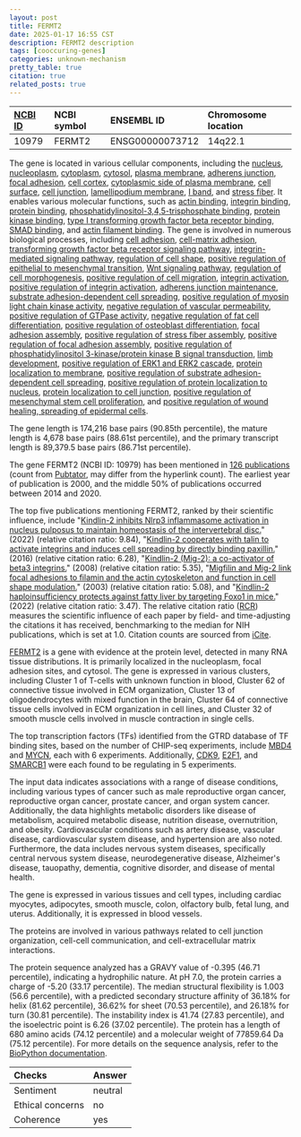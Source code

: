 ```yaml
---
layout: post
title: FERMT2
date: 2025-01-17 16:55 CST
description: FERMT2 description
tags: [cooccuring-genes]
categories: unknown-mechanism
pretty_table: true
citation: true
related_posts: true
---
```




| [NCBI ID](https://www.ncbi.nlm.nih.gov/gene/10979) | NCBI symbol | ENSEMBL ID | Chromosome location |
| :-------- | :------- | :-------- | :------- |
| 10979  | FERMT2 | ENSG00000073712 | 14q22.1 |



The gene is located in various cellular components, including the [nucleus](https://amigo.geneontology.org/amigo/term/GO:0005634), [nucleoplasm](https://amigo.geneontology.org/amigo/term/GO:0005654), [cytoplasm](https://amigo.geneontology.org/amigo/term/GO:0005737), [cytosol](https://amigo.geneontology.org/amigo/term/GO:0005829), [plasma membrane](https://amigo.geneontology.org/amigo/term/GO:0005886), [adherens junction](https://amigo.geneontology.org/amigo/term/GO:0005912), [focal adhesion](https://amigo.geneontology.org/amigo/term/GO:0005925), [cell cortex](https://amigo.geneontology.org/amigo/term/GO:0005938), [cytoplasmic side of plasma membrane](https://amigo.geneontology.org/amigo/term/GO:0009898), [cell surface](https://amigo.geneontology.org/amigo/term/GO:0009986), [cell junction](https://amigo.geneontology.org/amigo/term/GO:0030054), [lamellipodium membrane](https://amigo.geneontology.org/amigo/term/GO:0031258), [I band](https://amigo.geneontology.org/amigo/term/GO:0031674), and [stress fiber](https://amigo.geneontology.org/amigo/term/GO:0001725). It enables various molecular functions, such as [actin binding](https://amigo.geneontology.org/amigo/term/GO:0003779), [integrin binding](https://amigo.geneontology.org/amigo/term/GO:0005178), [protein binding](https://amigo.geneontology.org/amigo/term/GO:0005515), [phosphatidylinositol-3,4,5-trisphosphate binding](https://amigo.geneontology.org/amigo/term/GO:0005547), [protein kinase binding](https://amigo.geneontology.org/amigo/term/GO:0019901), [type I transforming growth factor beta receptor binding](https://amigo.geneontology.org/amigo/term/GO:0034713), [SMAD binding](https://amigo.geneontology.org/amigo/term/GO:0046332), and [actin filament binding](https://amigo.geneontology.org/amigo/term/GO:0051015). The gene is involved in numerous biological processes, including [cell adhesion](https://amigo.geneontology.org/amigo/term/GO:0007155), [cell-matrix adhesion](https://amigo.geneontology.org/amigo/term/GO:0007160), [transforming growth factor beta receptor signaling pathway](https://amigo.geneontology.org/amigo/term/GO:0007179), [integrin-mediated signaling pathway](https://amigo.geneontology.org/amigo/term/GO:0007229), [regulation of cell shape](https://amigo.geneontology.org/amigo/term/GO:0008360), [positive regulation of epithelial to mesenchymal transition](https://amigo.geneontology.org/amigo/term/GO:0010718), [Wnt signaling pathway](https://amigo.geneontology.org/amigo/term/GO:0016055), [regulation of cell morphogenesis](https://amigo.geneontology.org/amigo/term/GO:0022604), [positive regulation of cell migration](https://amigo.geneontology.org/amigo/term/GO:0030335), [integrin activation](https://amigo.geneontology.org/amigo/term/GO:0033622), [positive regulation of integrin activation](https://amigo.geneontology.org/amigo/term/GO:0033625), [adherens junction maintenance](https://amigo.geneontology.org/amigo/term/GO:0034334), [substrate adhesion-dependent cell spreading](https://amigo.geneontology.org/amigo/term/GO:0034446), [positive regulation of myosin light chain kinase activity](https://amigo.geneontology.org/amigo/term/GO:0035505), [negative regulation of vascular permeability](https://amigo.geneontology.org/amigo/term/GO:0043116), [positive regulation of GTPase activity](https://amigo.geneontology.org/amigo/term/GO:0043547), [negative regulation of fat cell differentiation](https://amigo.geneontology.org/amigo/term/GO:0045599), [positive regulation of osteoblast differentiation](https://amigo.geneontology.org/amigo/term/GO:0045669), [focal adhesion assembly](https://amigo.geneontology.org/amigo/term/GO:0048041), [positive regulation of stress fiber assembly](https://amigo.geneontology.org/amigo/term/GO:0051496), [positive regulation of focal adhesion assembly](https://amigo.geneontology.org/amigo/term/GO:0051894), [positive regulation of phosphatidylinositol 3-kinase/protein kinase B signal transduction](https://amigo.geneontology.org/amigo/term/GO:0051897), [limb development](https://amigo.geneontology.org/amigo/term/GO:0060173), [positive regulation of ERK1 and ERK2 cascade](https://amigo.geneontology.org/amigo/term/GO:0070374), [protein localization to membrane](https://amigo.geneontology.org/amigo/term/GO:0072657), [positive regulation of substrate adhesion-dependent cell spreading](https://amigo.geneontology.org/amigo/term/GO:1900026), [positive regulation of protein localization to nucleus](https://amigo.geneontology.org/amigo/term/GO:1900182), [protein localization to cell junction](https://amigo.geneontology.org/amigo/term/GO:1902414), [positive regulation of mesenchymal stem cell proliferation](https://amigo.geneontology.org/amigo/term/GO:1902462), and [positive regulation of wound healing, spreading of epidermal cells](https://amigo.geneontology.org/amigo/term/GO:1903691).


The gene length is 174,216 base pairs (90.85th percentile), the mature length is 4,678 base pairs (88.61st percentile), and the primary transcript length is 89,379.5 base pairs (86.71st percentile).


The gene FERMT2 (NCBI ID: 10979) has been mentioned in [126 publications](https://pubmed.ncbi.nlm.nih.gov/?term=%22FERMT2%22) (count from [Pubtator](https://academic.oup.com/nar/article/47/W1/W587/5494727), may differ from the hyperlink count). The earliest year of publication is 2000, and the middle 50% of publications occurred between 2014 and 2020.


The top five publications mentioning FERMT2, ranked by their scientific influence, include "[Kindlin-2 inhibits Nlrp3 inflammasome activation in nucleus pulposus to maintain homeostasis of the intervertebral disc.](https://pubmed.ncbi.nlm.nih.gov/35013104)" (2022) (relative citation ratio: 9.84), "[Kindlin-2 cooperates with talin to activate integrins and induces cell spreading by directly binding paxillin.](https://pubmed.ncbi.nlm.nih.gov/26821125)" (2016) (relative citation ratio: 6.28), "[Kindlin-2 (Mig-2): a co-activator of beta3 integrins.](https://pubmed.ncbi.nlm.nih.gov/18458155)" (2008) (relative citation ratio: 5.35), "[Migfilin and Mig-2 link focal adhesions to filamin and the actin cytoskeleton and function in cell shape modulation.](https://pubmed.ncbi.nlm.nih.gov/12679033)" (2003) (relative citation ratio: 5.08), and "[Kindlin-2 haploinsufficiency protects against fatty liver by targeting Foxo1 in mice.](https://pubmed.ncbi.nlm.nih.gov/35197460)" (2022) (relative citation ratio: 3.47). The relative citation ratio ([RCR](https://journals.plos.org/plosbiology/article?id=10.1371/journal.pbio.1002541)) measures the scientific influence of each paper by field- and time-adjusting the citations it has received, benchmarking to the median for NIH publications, which is set at 1.0. Citation counts are sourced from [iCite](https://icite.od.nih.gov).


[FERMT2](https://www.proteinatlas.org/ENSG00000073712-FERMT2) is a gene with evidence at the protein level, detected in many RNA tissue distributions. It is primarily localized in the nucleoplasm, focal adhesion sites, and cytosol. The gene is expressed in various clusters, including Cluster 1 of T-cells with unknown function in blood, Cluster 62 of connective tissue involved in ECM organization, Cluster 13 of oligodendrocytes with mixed function in the brain, Cluster 64 of connective tissue cells involved in ECM organization in cell lines, and Cluster 32 of smooth muscle cells involved in muscle contraction in single cells.


The top transcription factors (TFs) identified from the GTRD database of TF binding sites, based on the number of CHIP-seq experiments, include [MBD4](https://www.ncbi.nlm.nih.gov/gene/8930) and [MYCN](https://www.ncbi.nlm.nih.gov/gene/4613), each with 6 experiments. Additionally, [CDK9](https://www.ncbi.nlm.nih.gov/gene/1025), [E2F1](https://www.ncbi.nlm.nih.gov/gene/1869), and [SMARCB1](https://www.ncbi.nlm.nih.gov/gene/6598) were each found to be regulating in 5 experiments.



The input data indicates associations with a range of disease conditions, including various types of cancer such as male reproductive organ cancer, reproductive organ cancer, prostate cancer, and organ system cancer. Additionally, the data highlights metabolic disorders like disease of metabolism, acquired metabolic disease, nutrition disease, overnutrition, and obesity. Cardiovascular conditions such as artery disease, vascular disease, cardiovascular system disease, and hypertension are also noted. Furthermore, the data includes nervous system diseases, specifically central nervous system disease, neurodegenerative disease, Alzheimer's disease, tauopathy, dementia, cognitive disorder, and disease of mental health.



The gene is expressed in various tissues and cell types, including cardiac myocytes, adipocytes, smooth muscle, colon, olfactory bulb, fetal lung, and uterus. Additionally, it is expressed in blood vessels.


The proteins are involved in various pathways related to cell junction organization, cell-cell communication, and cell-extracellular matrix interactions.



The protein sequence analyzed has a GRAVY value of -0.395 (46.71 percentile), indicating a hydrophilic nature. At pH 7.0, the protein carries a charge of -5.20 (33.17 percentile). The median structural flexibility is 1.003 (56.6 percentile), with a predicted secondary structure affinity of 36.18% for helix (81.62 percentile), 36.62% for sheet (70.53 percentile), and 26.18% for turn (30.81 percentile). The instability index is 41.74 (27.83 percentile), and the isoelectric point is 6.26 (37.02 percentile). The protein has a length of 680 amino acids (74.12 percentile) and a molecular weight of 77859.64 Da (75.12 percentile). For more details on the sequence analysis, refer to the [BioPython documentation](https://biopython.org/docs/1.75/api/Bio.SeqUtils.ProtParam.html).





| Checks    | Answer |
| :-------- | :------- |
| Sentiment  | neutral   |
| Ethical concerns | no     |
| Coherence    | yes    |